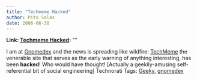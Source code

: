 ```yaml
---
title: "Techmeme Hacked"
author: Pito Salas
date: 2006-06-30
---
```


**Link: [Techmeme Hacked](None):** ""

I am at [Gnomedex](<http://www.gnomedex.com/>) and the news is spreading like
wildfire: [TechMeme](<http://chris.pirillo.com/2006/06/30/techmeme-hacked/>)
the venerable site that serves as the early warning of anything interesting,
has been **hacked**! Who would have thought!  [Actually a geekily-amusing
self-referential bit of social engineering] Technorati Tags:
[Geeky](<http://www.technorati.com/tag/Geeky>),
[gnomedex](<http://www.technorati.com/tag/gnomedex>)


